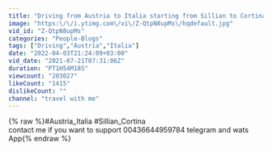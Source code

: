 ```yaml
---
title: "Driving from Austria to Italia starting from Sillian to Cortina Amazing  mountain road"
image: "https:\/\/i.ytimg.com\/vi\/Z-QtpN8upMs\/hqdefault.jpg"
vid_id: "Z-QtpN8upMs"
categories: "People-Blogs"
tags: ["Driving","Austria","Italia"]
date: "2022-04-03T21:24:09+03:00"
vid_date: "2021-07-21T07:31:06Z"
duration: "PT1H54M18S"
viewcount: "203027"
likeCount: "1415"
dislikeCount: ""
channel: "travel with me"
---
```

{% raw %}#Austria_Italia #Sillian_Cortina<br />contact me if you want to support 00436644959784 telegram and wats App{% endraw %}
